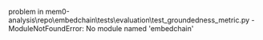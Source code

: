 problem in mem0-analysis\repo\embedchain\tests\evaluation\test_groundedness_metric.py - ModuleNotFoundError: No module named 'embedchain'
